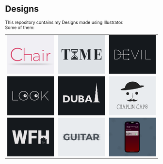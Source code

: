 # Designs
This repository contains my Designs made using Illustrator.<br>
Some of them:<br>
<table>
<tr><td><img src="./2020-11/png/17.11.2020.png"></td><td><img src="./2020-11/png/16.11.2020.png"></td><td><img src="./2020-12/png/10.12.2020.png"></td></tr>
<tr><td><img src="./2021-01/png/16.01.2021.png"></td><td><img src="./2020-12/png/14.12.2020.png"></td><td><img src="./2020-11/png/18.11.2020.png"></td></tr>
<tr><td><img src="./2021-01/png/05.01.2021.png"></td><td><img src="./2020-12/png/02.12.2020.png"></td><td><img src="./2020-11/png/19.11.2020 - 2.png"></td></tr>
</table>
